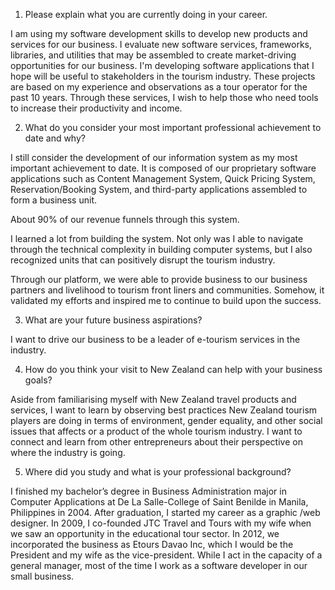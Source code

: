 1. Please explain what you are currently doing in your career.

I am using my software development skills to develop new products and services for our business. I evaluate new software services, frameworks, libraries, and utilities that may be assembled to create market-driving opportunities for our business. I'm developing software applications that I hope will be useful to stakeholders in the tourism industry. These projects are based on my experience and observations as a tour operator for the past 10 years. Through these services, I wish to help those who need tools to increase their productivity and income.
 
2. What do you consider your most important professional achievement to date and why?

I still consider the development of our information system as my most important achievement to date. It is composed of our proprietary software applications such as Content Management System, Quick Pricing System, Reservation/Booking System, and third-party applications assembled to form a business unit. 

About 90% of our revenue funnels through this system.

I learned a lot from building the system. Not only was I able to navigate through the technical complexity in building computer systems, but I also recognized units that can positively disrupt the tourism industry.

Through our platform, we were able to provide business to our business partners and livelihood to tourism front liners and communities. Somehow, it validated my efforts and inspired me to continue to build upon the success.

3. What are your future business aspirations?

I want to drive our business to be a leader of e-tourism services in the industry.

4. How do you think your visit to New Zealand can help with your business goals?

Aside from familiarising myself with New Zealand travel products and services, I want to learn by observing best practices New Zealand tourism players are doing in terms of environment, gender equality, and other social issues that affects or a product of the whole tourism industry. I want to connect and learn from other entrepreneurs about their perspective on where the industry is going.

5. Where did you study and what is your professional background?

I finished my bachelor’s degree in Business Administration major in Computer Applications at De La Salle-College of Saint Benilde in Manila, Philippines in 2004. After graduation, I started my career as a graphic /web designer. In 2009, I co-founded JTC Travel and Tours with my wife when we saw an opportunity in the educational tour sector. In 2012, we incorporated the business as Etours Davao Inc, which I would be the President and my wife as the vice-president. While I act in the capacity of a general manager, most of the time I work as a software developer in our small business.

 
